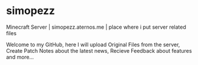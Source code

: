 # simopezz
Minecraft Server | simopezz.aternos.me | place where i put server related files

Welcome to my GitHub, here I will upload Original Files from the server, Create Patch Notes about the latest news, Recieve Feedback about features and more...
